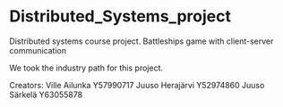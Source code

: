 # Distributed_Systems_project
Distributed systems course project. Battleships game with client-server communication

We took the industry path for this project.

Creators: 
Ville Ailunka  Y57990717
Juuso Herajärvi Y52974860
Juuso Särkelä Y63055878